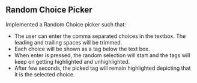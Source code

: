 ## Random Choice Picker
Implemented a Random Choice picker such that:
- The user can enter the comma separated choices in the textbox. The leading and trailing spaces will be trimmed.
- Each choice will be shown as a tag below the text box.
- When enter is pressed, the random selection will start and the tags will keep on getting highlighted and unhighlighted.
- After few seconds, the picked tag will remain highlighted depicting that it is the selected choice.